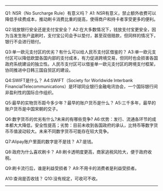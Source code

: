 - - - -
Q1: NSR（No Surcharge Rule）有意义吗？
A1: NSR有意义，禁止额外收费可以降低手续费成本，推动刷卡消费比重的提高，使得商户和持卡者享受更多的便利。

Q2:钱放银行安全还是支付宝安全？
A2:在大多数情况下，钱放支付宝更安全，因为当发生账户盗刷时，支付宝公司会予以垫付，甚至双倍赔款，但同样的情况下，银行不会进行赔付。

Q3:单一欧元支付区的优劣？有什么可以给人民币支付区借鉴的？
A3:单一欧元支付区可以降低欧盟各国内部的支付成本，有力促进跨境交易，但同时也会损害各国政府系统建设的独立性。人民币支付区可以借鉴单一欧元支付区的跨境支付框架，协同推进中日韩三国自贸区的建设。

Q4:SWIFT是什么？
A4:SWIFT（Society for Worldwide Interbank FinancialTelecommunications）是环球同业银行金融电讯协会，一个国际银行间非盈利性的国际合作组织。

Q5:最早的实物货币距今多少年？最早的账户货币是什么？
A5:三千多年，最早的账户货币是中国宋朝的交子。

Q6:数字货币的优劣有什么?未来的有哪些竞争?
A6:优势：发行、流通各环节的成本都大大降低，安全性提高；劣势：目前未收到各国政府的承认，比特币等数字货币币值波动较大。未来不同数字货币可能存在较大竞争。

Q7:Alipay账户里面的数字是不是钱？
A7:是钱。

Q8:政府为什么喜欢刷卡？
A8:刷卡透明度更高，商家逃税风险大，便于政府收税。

Q9:刷卡流行后，谁是利益受损者？
A9:不用卡的消费者是利益受损者。

A10:查询是否收钱？ 
Q10:没有规定，可收可不收。
- - - -
